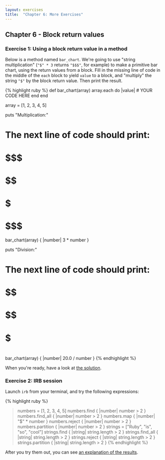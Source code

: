 ```yaml
---
layout: exercises
title:  "Chapter 6: More Exercises"
---
```


## Chapter 6 - Block return values

### Exercise 1: Using a block return value in a method

Below is a method named `bar_chart`. We're going to use "string multiplication" (`"$" * 3` returns `"$$$"`, for example) to make a primitive bar chart, using the return values from a block. Fill in the missing line of code in the middle of the `each` block to yield `value` to a block, and "multiply" the string `"$"` by the block return value. Then print the result.

{% highlight ruby %}
def bar_chart(array)
  array.each do |value|
    # YOUR CODE HERE
  end
end

array = [1, 2, 3, 4, 5]

puts "Multiplication:"
# The next line of code should print:
# $$$
# $$$$$$
# $$$$$$$$$
# $$$$$$$$$$$$
# $$$$$$$$$$$$$$$
bar_chart(array) { |number| 3 * number }

puts "Division:"
# The next line of code should print:
# $$$$$$$$$$$$$$$$$$$$
# $$$$$$$$$$
# $$$$$$
# $$$$$
# $$$$
bar_chart(array) { |number| 20.0 / number }
{% endhighlight %}

When you're ready, have a look at [the solution](/solutions/ch06_01.html).

### Exercise 2: IRB session

Launch `irb` from your terminal, and try the following expressions:

{% highlight ruby %}
> numbers = [1, 2, 3, 4, 5]
> numbers.find { |number| number > 2 }
> numbers.find_all { |number| number > 2 }
> numbers.map { |number| "$" * number }
> numbers.reject { |number| number > 2 }
> numbers.partition { |number| number > 2 }
> strings = ["Ruby", "is", "so", "cool"]
> strings.find { |string| string.length > 2 }
> strings.find_all { |string| string.length > 2 }
> strings.reject { |string| string.length > 2 }
> strings.partition { |string| string.length > 2 }
{% endhighlight %}

After you try them out, you can see [an explanation of the results](/solutions/ch06_02.html).
